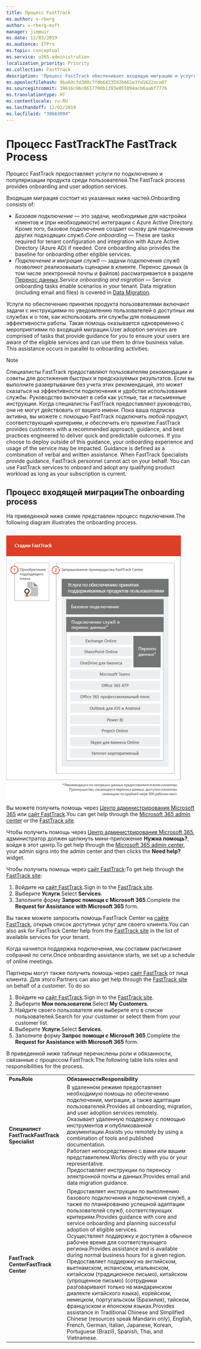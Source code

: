 ```yaml
---
title: Процесс FastTrack
ms.author: v-rberg
author: v-rberg-msft
manager: jimmuir
ms.date: 12/03/2019
ms.audience: ITPro
ms.topic: conceptual
ms.service: o365-administration
localization_priority: Priority
ms.collection: FastTrack
description: 'Процесс FastTrack обеспечивает входящую миграцию и услуги по популяризации продукта среди пользователей. '
ms.openlocfilehash: 9ba69cfd300c7f0b6423592b661e3fd1622aca07
ms.sourcegitcommit: 39616c06c0617700b1393e055894acb6aa6f7776
ms.translationtype: HT
ms.contentlocale: ru-RU
ms.lasthandoff: 12/02/2019
ms.locfileid: "39663094"
---
```

# <a name="the-fasttrack-process"></a><span data-ttu-id="4aaf2-103">Процесс FastTrack</span><span class="sxs-lookup"><span data-stu-id="4aaf2-103">The FastTrack Process</span></span>

<span data-ttu-id="4aaf2-104">Процесс FastTrack предоставляет услуги по подключению и популяризации продукта среди пользователей.</span><span class="sxs-lookup"><span data-stu-id="4aaf2-104">The FastTrack process provides onboarding and user adoption services.</span></span> 
  
<span data-ttu-id="4aaf2-105">Входящая миграция состоит из указанных ниже частей.</span><span class="sxs-lookup"><span data-stu-id="4aaf2-105">Onboarding consists of:</span></span>
  
- <span data-ttu-id="4aaf2-p101">*Базовая подключение* — это задачи, необходимые для настройки клиентов и (при необходимости) интеграции с Azure Active Directory. Кроме того, базовое подключение создает основу для подключения других подходящих служб.</span><span class="sxs-lookup"><span data-stu-id="4aaf2-p101">*Core onboarding* — These are tasks required for tenant configuration and integration with Azure Active Directory (Azure AD) if needed. Core onboarding also provides the baseline for onboarding other eligible services.</span></span> 
- <span data-ttu-id="4aaf2-p102">*Подключение и миграция служб* — задачи подключения служб позволяют реализовывать сценарии в клиенте. Перенос данных (в том числе электронной почты и файлов) рассматривается в разделе [Перенос данных](O365-data-migration.md).</span><span class="sxs-lookup"><span data-stu-id="4aaf2-p102">*Service onboarding and migration* — Service onboarding tasks enable scenarios in your tenant. Data migration (including email and files) is covered in [Data Migration](O365-data-migration.md).</span></span> 
    
<span data-ttu-id="4aaf2-p103">Услуги по обеспечению принятия продукта пользователями включают задачи с инструкциями по уведомлению пользователей о доступных им службах и о том, как использовать эти службы для повышения эффективности работы. Такая помощь оказывается одновременно с мероприятиями по входящей миграции.</span><span class="sxs-lookup"><span data-stu-id="4aaf2-p103">User adoption services are comprised of tasks that provide guidance for you to ensure your users are aware of the eligible services and can use them to drive business value. This assistance occurs in parallel to onboarding activities.</span></span>
  
> [!NOTE]
> <span data-ttu-id="4aaf2-p104">Специалисты FastTrack предоставляют пользователям рекомендации и советы для достижения быстрых и предсказуемых результатов. Если вы выполните развертывание без учета этих рекомендаций, это может сказаться на эффективности подключения и удобстве использования службы. Руководство включает в себя как устные, так и письменные инструкции. Когда специалисты FastTrack предоставляют руководство, они не могут действовать от вашего имени. Пока ваша подписка активна, вы можете с помощью FastTrack подключить любой продукт, соответствующий критериям, и обеспечить его принятие.</span><span class="sxs-lookup"><span data-stu-id="4aaf2-p104">FastTrack provides customers with a recommended approach, guidance, and best practices engineered to deliver quick and predictable outcomes. If you choose to deploy outside of this guidance, your onboarding experience and usage of the service may be impacted. Guidance is defined as a combination of verbal and written assistance. When FastTrack Specialists provide guidance, FastTrack personnel cannot act on your behalf. You can use FastTrack services to onboard and adopt any qualifying product workload as long as your subscription is current.</span></span> 
  
## <a name="the-onboarding-process"></a><span data-ttu-id="4aaf2-117">Процесс входящей миграции</span><span class="sxs-lookup"><span data-stu-id="4aaf2-117">The onboarding process</span></span>

<span data-ttu-id="4aaf2-118">На приведенной ниже схеме представлен процесс подключения.</span><span class="sxs-lookup"><span data-stu-id="4aaf2-118">The following diagram illustrates the onboarding process.</span></span>
  
![График использования преимущества подключения](media/O365-Onboarding-Timeline.png)
  
<span data-ttu-id="4aaf2-120">Вы можете получить помощь через [Центр администрирования Microsoft 365](https://go.microsoft.com/fwlink/?linkid=2032704) или [сайт FastTrack](https://go.microsoft.com/fwlink/?linkid=780698).</span><span class="sxs-lookup"><span data-stu-id="4aaf2-120">You can get help through the [Microsoft 365 admin center](https://go.microsoft.com/fwlink/?linkid=2032704) or the [FastTrack site](https://go.microsoft.com/fwlink/?linkid=780698).</span></span> 

<span data-ttu-id="4aaf2-121">Чтобы получить помощь через [Центр администрирования Microsoft 365](https://go.microsoft.com/fwlink/?linkid=2032704), администратор должен щелкнуть мини-приложение **Нужна помощь?**, войдя в этот центр.</span><span class="sxs-lookup"><span data-stu-id="4aaf2-121">To get help through the [Microsoft 365 admin center](https://go.microsoft.com/fwlink/?linkid=2032704), your admin signs into the admin center and then clicks the **Need help?** widget.</span></span> 

<span data-ttu-id="4aaf2-122">Чтобы получить помощь через [сайт FastTrack](https://go.microsoft.com/fwlink/?linkid=780698):</span><span class="sxs-lookup"><span data-stu-id="4aaf2-122">To get help through the [FastTrack site](https://go.microsoft.com/fwlink/?linkid=780698):</span></span> 
1.  <span data-ttu-id="4aaf2-123">Войдите на [сайт FastTrack](https://go.microsoft.com/fwlink/?linkid=780698).</span><span class="sxs-lookup"><span data-stu-id="4aaf2-123">Sign in to the [FastTrack site](https://go.microsoft.com/fwlink/?linkid=780698).</span></span> 
2.  <span data-ttu-id="4aaf2-124">Выберите **Услуги**.</span><span class="sxs-lookup"><span data-stu-id="4aaf2-124">Select **Services**.</span></span>
3.  <span data-ttu-id="4aaf2-125">Заполните форму **Запрос помощи с Microsoft 365**.</span><span class="sxs-lookup"><span data-stu-id="4aaf2-125">Complete the **Request for Assistance with Microsoft 365** form.</span></span> 
  
 <span data-ttu-id="4aaf2-126">Вы также можете запросить помощь FastTrack Center на [сайте FastTrack](https://go.microsoft.com/fwlink/?linkid=780698), открыв список доступных услуг для своего клиента.</span><span class="sxs-lookup"><span data-stu-id="4aaf2-126">You can also ask for FastTrack Center help from the [FastTrack site](https://go.microsoft.com/fwlink/?linkid=780698) in the list of available services for your tenant.</span></span> 
    
 <span data-ttu-id="4aaf2-127">Когда начнется поддержка подключения, мы составим расписание собраний по сети.</span><span class="sxs-lookup"><span data-stu-id="4aaf2-127">Once onboarding assistance starts, we set up a schedule of online meetings.</span></span>
    
<span data-ttu-id="4aaf2-p105">Партнеры могут также получить помощь через [сайт FastTrack](https://go.microsoft.com/fwlink/?linkid=780698) от лица клиента. Для этого:</span><span class="sxs-lookup"><span data-stu-id="4aaf2-p105">Partners can also get help through the [FastTrack site](https://go.microsoft.com/fwlink/?linkid=780698) on behalf of a customer. To do so:</span></span>
1.  <span data-ttu-id="4aaf2-130">Войдите на [сайт FastTrack](https://go.microsoft.com/fwlink/?linkid=780698).</span><span class="sxs-lookup"><span data-stu-id="4aaf2-130">Sign in to the [FastTrack site](https://go.microsoft.com/fwlink/?linkid=780698).</span></span> 
2.  <span data-ttu-id="4aaf2-131">Выберите **Мои пользователи**.</span><span class="sxs-lookup"><span data-stu-id="4aaf2-131">Select **My Customers**.</span></span>
3.  <span data-ttu-id="4aaf2-132">Найдите своего пользователя или выберите его в списке пользователей.</span><span class="sxs-lookup"><span data-stu-id="4aaf2-132">Search for your customer or select them from your customer list.</span></span>
4.  <span data-ttu-id="4aaf2-133">Выберите **Услуги**.</span><span class="sxs-lookup"><span data-stu-id="4aaf2-133">Select **Services**.</span></span>
5.  <span data-ttu-id="4aaf2-134">Заполните форму **Запрос помощи с Microsoft 365**.</span><span class="sxs-lookup"><span data-stu-id="4aaf2-134">Complete the **Request for Assistance with Microsoft 365** form.</span></span> 

<span data-ttu-id="4aaf2-135">В приведенной ниже таблице перечислены роли и обязанности, связанные с процессом FastTrack.</span><span class="sxs-lookup"><span data-stu-id="4aaf2-135">The following table lists roles and responsibilities for the process.</span></span>
    
|||
|:-----|:-----|
|<span data-ttu-id="4aaf2-136">**Роль**</span><span class="sxs-lookup"><span data-stu-id="4aaf2-136">**Role**</span></span> <br/> |<span data-ttu-id="4aaf2-137">**Обязанности**</span><span class="sxs-lookup"><span data-stu-id="4aaf2-137">**Responsibility**</span></span> <br/> |
|<span data-ttu-id="4aaf2-138">**Специалист FastTrack**</span><span class="sxs-lookup"><span data-stu-id="4aaf2-138">**FastTrack Specialist**</span></span> <br/> |<span data-ttu-id="4aaf2-139">В удаленном режиме предоставляет необходимую помощь по обеспечению подключения, миграции, а также адаптации пользователей.</span><span class="sxs-lookup"><span data-stu-id="4aaf2-139">Provides all onboarding, migration, and user adoption services remotely.</span></span>  <br/> <span data-ttu-id="4aaf2-140">Оказывает удаленную поддержку с помощью инструментов и опубликованной документации.</span><span class="sxs-lookup"><span data-stu-id="4aaf2-140">Assists you remotely by using a combination of tools and published documentation.</span></span> <br/> <span data-ttu-id="4aaf2-141">Работает непосредственно с вами или вашим представителем.</span><span class="sxs-lookup"><span data-stu-id="4aaf2-141">Works directly with you or your representative.</span></span> <br/> <span data-ttu-id="4aaf2-142">Предоставляет инструкции по переносу электронной почты и данных.</span><span class="sxs-lookup"><span data-stu-id="4aaf2-142">Provides email and data migration guidance.</span></span>|
|<span data-ttu-id="4aaf2-143">**FastTrack Center**</span><span class="sxs-lookup"><span data-stu-id="4aaf2-143">**FastTrack Center**</span></span>  <br/> |<span data-ttu-id="4aaf2-144">Предоставляет инструкции по выполнению базового подключения и подключения служб, а также по планированию успешной адаптации пользователей служб, соответствующих критериям.</span><span class="sxs-lookup"><span data-stu-id="4aaf2-144">Provides guidance with core and service onboarding and planning successful adoption of eligible services.</span></span>  <br/> <span data-ttu-id="4aaf2-145">Осуществляет поддержку и доступен в обычное рабочее время для соответствующего региона.</span><span class="sxs-lookup"><span data-stu-id="4aaf2-145">Provides assistance and is available during normal business hours for a given region.</span></span> <br/> <span data-ttu-id="4aaf2-146">Предоставляет поддержку на английском, вьетнамском, испанском, итальянском, китайском (традиционное письмо), китайском (упрощенное письмо) (сотрудники разговаривают только на мандаринском диалекте китайского языка), корейском, немецком, португальском (Бразилия), тайском, французском и японском языках.</span><span class="sxs-lookup"><span data-stu-id="4aaf2-146">Provides assistance in Traditional Chinese and Simplified Chinese (resources speak Mandarin only), English, French, German, Italian, Japanese, Korean, Portuguese (Brazil), Spanish, Thai, and Vietnamese.</span></span>|


  

